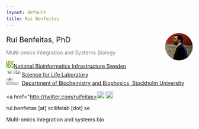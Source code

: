 ```yaml
---
layout: default
title: Rui Benfeitas
---
```


<img style="float: right;" src="./includes/assets/img/photo.png" width="75px">

<p style="margin-bottom: 0px;font-size:20px"> Rui Benfeitas, PhD </p>
<p style="color:grey; margin-bottom: 5px"> Multi-omics Integration and Systems Biology </p>

<img border="0" src="./includes/assets/img/logo/nbislogo-green.svg" width="20" height="20">[National Bioinformatics Infrastructure Sweden](https://www.nbis.se/about/staff/rui-benfeitas/) <br>
<img border="0" src="./includes/assets/img/logo/scilifelab.jpg" width="42" height="20">[Science for Life Laboratory](www.scilifelab.se) <br>
<img border="0" src="./includes/assets/img/logo/su.png" width="42" height="20">[Department of Biochemistry and Biophysics, Stockholm University](https://www.dbb.su.se/) <br>

<a href="http://twitter.com/ruifeitas><img border="0" src="https://www.svgrepo.com/show/137277/twitter.svg" width="20" height="20"></a>
<a href="https://scholar.google.se/citations?user=TNHVVA4AAAAJ"><img border="0" src="https://camo.githubusercontent.com/80c1726d97a306a48189cb105cb4c0667d5adf140dc35daf05713873170b20ff/687474703a2f2f7777772e736f66746c61622e6e7475612e67722f7e6e69636b69652f696d616765732f6c6f676f2f676f6f676c652d7363686f6c61722e706e67" width="20" height="20"></a>

rui.benfeitas [at] scilifelab [dot] se

Multi-omics integration and systems bio